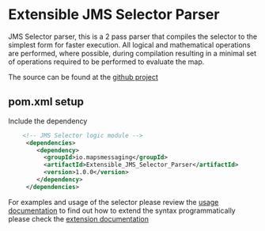 # Extensible JMS Selector Parser

JMS Selector parser, this is a 2 pass parser that compiles the selector to the simplest form for faster execution. All logical and mathematical operations are performed, where possible, during compilation resulting in a minimal set of operations required to be performed to evaluate the map.

The source can be found at the [github project](https://github.com/Maps-Messaging/jms_selector_parser) 

## pom.xml setup


Include the dependency
``` xml
    <!-- JMS Selector logic module -->
     <dependencies>    
        <dependency>
          <groupId>io.mapsmessaging</groupId>
          <artifactId>Extensible_JMS_Selector_Parser</artifactId>
          <version>1.0.0</version>
        </dependency>
     </dependencies>    
```

For examples and usage of the selector please review the [usage documentation](usage.md) to find out how to extend the syntax programmatically please check the [extension documentation](extensions.md)
